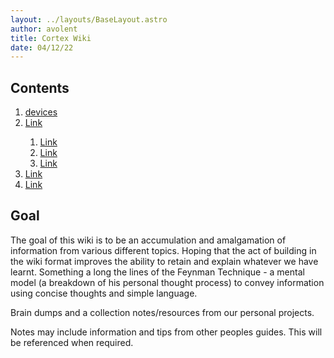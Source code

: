 ```yaml
---
layout: ../layouts/BaseLayout.astro
author: avolent
title: Cortex Wiki
date: 04/12/22
---
```


<nav role="navigation">
    <h2>Contents</h2>
    <ol>
        <li><a href="/cortex/devices/voxelab">devices</a></li>
        <li><a href="#projects">Link</a></li>
        <ol>
        <li><a href="#p1">Link</a></li>
        <li><a href="#p2">Link</a></li>
        <li><a href="#p3">Link</a></li>
        </ol>
        <li><a href="#skills">Link</a></li>
        <li><a href="#education">Link</a></li>
    </ol>
</nav>
<main>
<article>

## Goal
The goal of this wiki is to be an accumulation and amalgamation of information from various different topics.
Hoping that the act of building in the wiki format improves the ability to retain and explain whatever we have learnt. 
Something a long the lines of the Feynman Technique - a mental model (a breakdown of his personal thought process) to convey information using concise thoughts and simple language.

Brain dumps and a collection notes/resources from our personal projects.

Notes may include information and tips from other peoples guides. This will be referenced when required.

</article>
</main>